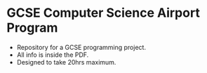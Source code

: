 # GCSE Computer Science Airport Program

- Repository for a GCSE programming project.
- All info is inside the PDF.
- Designed to take 20hrs maximum.
